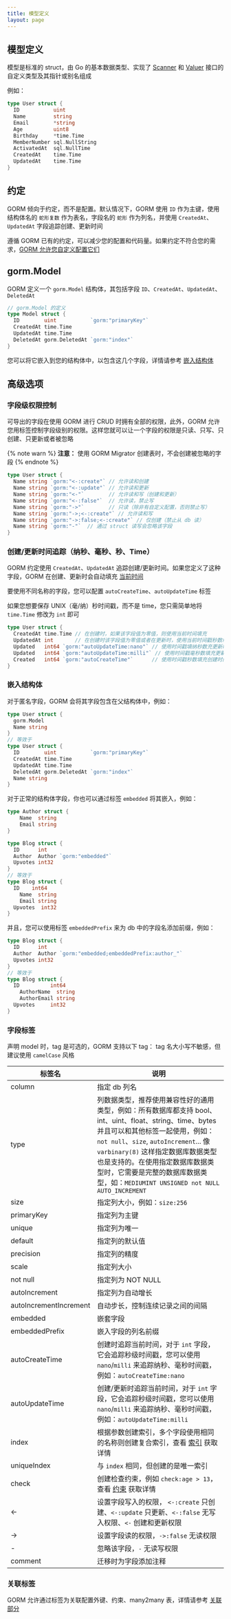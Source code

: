 ```yaml
---
title: 模型定义
layout: page
---
```


## 模型定义

模型是标准的 struct，由 Go 的基本数据类型、实现了 [Scanner](https://pkg.go.dev/database/sql/?tab=doc#Scanner) 和 [Valuer](https://pkg.go.dev/database/sql/driver#Valuer) 接口的自定义类型及其指针或别名组成

例如：

```go
type User struct {
  ID           uint
  Name         string
  Email        *string
  Age          uint8
  Birthday     *time.Time
  MemberNumber sql.NullString
  ActivatedAt  sql.NullTime
  CreatedAt    time.Time
  UpdatedAt    time.Time
}
```

## 约定

GORM 倾向于约定，而不是配置。默认情况下，GORM 使用 `ID` 作为主键，使用结构体名的 `蛇形复数` 作为表名，字段名的 `蛇形` 作为列名，并使用 `CreatedAt`、`UpdatedAt` 字段追踪创建、更新时间

遵循 GORM 已有的约定，可以减少您的配置和代码量。如果约定不符合您的需求，[GORM 允许您自定义配置它们](conventions.html)

## gorm.Model

GORM 定义一个 `gorm.Model` 结构体，其包括字段 `ID`、`CreatedAt`、`UpdatedAt`、`DeletedAt`

```go
// gorm.Model 的定义
type Model struct {
  ID        uint           `gorm:"primaryKey"`
  CreatedAt time.Time
  UpdatedAt time.Time
  DeletedAt gorm.DeletedAt `gorm:"index"`
}
```

您可以将它嵌入到您的结构体中，以包含这几个字段，详情请参考 [嵌入结构体](#embedded_struct)

## 高级选项

### <span id="field_permission">字段级权限控制</span>

可导出的字段在使用 GORM 进行 CRUD 时拥有全部的权限，此外，GORM 允许您用标签控制字段级别的权限。这样您就可以让一个字段的权限是只读、只写、只创建、只更新或者被忽略

{% note warn %}
**注意：** 使用 GORM Migrator 创建表时，不会创建被忽略的字段
{% endnote %}

```go
type User struct {
  Name string `gorm:"<-:create"` // 允许读和创建
  Name string `gorm:"<-:update"` // 允许读和更新
  Name string `gorm:"<-"`        // 允许读和写（创建和更新）
  Name string `gorm:"<-:false"`  // 允许读，禁止写
  Name string `gorm:"->"`        // 只读（除非有自定义配置，否则禁止写）
  Name string `gorm:"->;<-:create"` // 允许读和写
  Name string `gorm:"->:false;<-:create"` // 仅创建（禁止从 db 读）
  Name string `gorm:"-"`  // 通过 struct 读写会忽略该字段
}
```

### <name id="time_tracking">创建/更新时间追踪（纳秒、毫秒、秒、Time）</span>

GORM 约定使用 `CreatedAt`、`UpdatedAt` 追踪创建/更新时间。如果您定义了这种字段，GORM 在创建、更新时会自动填充 [当前时间](gorm_config.html#now_func)

要使用不同名称的字段，您可以配置 `autoCreateTime`、`autoUpdateTime` 标签

如果您想要保存 UNIX（毫/纳）秒时间戳，而不是 time，您只需简单地将 `time.Time` 修改为 `int` 即可

```go
type User struct {
  CreatedAt time.Time // 在创建时，如果该字段值为零值，则使用当前时间填充
  UpdatedAt int       // 在创建时该字段值为零值或者在更新时，使用当前时间戳秒数填充
  Updated   int64 `gorm:"autoUpdateTime:nano"` // 使用时间戳填纳秒数充更新时间
  Updated   int64 `gorm:"autoUpdateTime:milli"` // 使用时间戳毫秒数填充更新时间
  Created   int64 `gorm:"autoCreateTime"`      // 使用时间戳秒数填充创建时间
}
```

### <span id="embedded_struct">嵌入结构体</span>

对于匿名字段，GORM 会将其字段包含在父结构体中，例如：

```go
type User struct {
  gorm.Model
  Name string
}
// 等效于
type User struct {
  ID        uint           `gorm:"primaryKey"`
  CreatedAt time.Time
  UpdatedAt time.Time
  DeletedAt gorm.DeletedAt `gorm:"index"`
  Name string
}
```

对于正常的结构体字段，你也可以通过标签 `embedded` 将其嵌入，例如：

```go
type Author struct {
    Name  string
    Email string
}

type Blog struct {
  ID      int
  Author  Author `gorm:"embedded"`
  Upvotes int32
}
// 等效于
type Blog struct {
  ID    int64
    Name  string
    Email string
  Upvotes  int32
}
```

并且，您可以使用标签 `embeddedPrefix` 来为 db 中的字段名添加前缀，例如：

```go
type Blog struct {
  ID      int
  Author  Author `gorm:"embedded;embeddedPrefix:author_"`
  Upvotes int32
}
// 等效于
type Blog struct {
  ID          int64
    AuthorName  string
    AuthorEmail string
  Upvotes     int32
}
```


### <span id="tags">字段标签</span>

声明 model 时，tag 是可选的，GORM 支持以下 tag： tag 名大小写不敏感，但建议使用 `camelCase` 风格

| 标签名                    | 说明                                                                                                                                                                                                                                         |
| ---------------------- | ------------------------------------------------------------------------------------------------------------------------------------------------------------------------------------------------------------------------------------------ |
| column                 | 指定 db 列名                                                                                                                                                                                                                                   |
| type                   | 列数据类型，推荐使用兼容性好的通用类型，例如：所有数据库都支持 bool、int、uint、float、string、time、bytes 并且可以和其他标签一起使用，例如：`not null`、`size`, `autoIncrement`... 像 `varbinary(8)` 这样指定数据库数据类型也是支持的。在使用指定数据库数据类型时，它需要是完整的数据库数据类型，如：`MEDIUMINT UNSIGNED not NULL AUTO_INCREMENT` |
| size                   | 指定列大小，例如：`size:256`                                                                                                                                                                                                                        |
| primaryKey             | 指定列为主键                                                                                                                                                                                                                                     |
| unique                 | 指定列为唯一                                                                                                                                                                                                                                     |
| default                | 指定列的默认值                                                                                                                                                                                                                                    |
| precision              | 指定列的精度                                                                                                                                                                                                                                     |
| scale                  | 指定列大小                                                                                                                                                                                                                                      |
| not null               | 指定列为 NOT NULL                                                                                                                                                                                                                              |
| autoIncrement          | 指定列为自动增长                                                                                                                                                                                                                                   |
| autoIncrementIncrement | 自动步长，控制连续记录之间的间隔                                                                                                                                                                                                                           |
| embedded               | 嵌套字段                                                                                                                                                                                                                                       |
| embeddedPrefix         | 嵌入字段的列名前缀                                                                                                                                                                                                                                  |
| autoCreateTime         | 创建时追踪当前时间，对于 `int` 字段，它会追踪秒级时间戳，您可以使用 `nano`/`milli` 来追踪纳秒、毫秒时间戳，例如：`autoCreateTime:nano`                                                                                                                                                  |
| autoUpdateTime         | 创建/更新时追踪当前时间，对于 `int` 字段，它会追踪秒级时间戳，您可以使用 `nano`/`milli` 来追踪纳秒、毫秒时间戳，例如：`autoUpdateTime:milli`                                                                                                                                              |
| index                  | 根据参数创建索引，多个字段使用相同的名称则创建复合索引，查看 [索引](indexes.html) 获取详情                                                                                                                                                                                     |
| uniqueIndex            | 与 `index` 相同，但创建的是唯一索引                                                                                                                                                                                                                     |
| check                  | 创建检查约束，例如 `check:age > 13`，查看 [约束](constraints.html) 获取详情                                                                                                                                                                               |
| <-                     | 设置字段写入的权限， `<-:create` 只创建、`<-:update` 只更新、`<-:false` 无写入权限、`<-` 创建和更新权限                                                                                                                                                       |
| ->                     | 设置字段读的权限，`->:false` 无读权限                                                                                                                                                                                                                |
| -                      | 忽略该字段，`-` 无读写权限                                                                                                                                                                                                                            |
| comment                | 迁移时为字段添加注释                                                                                                                                                                                                                                 |

### 关联标签

GORM 允许通过标签为关联配置外键、约束、many2many 表，详情请参考 [关联部分](associations.html#tags)
